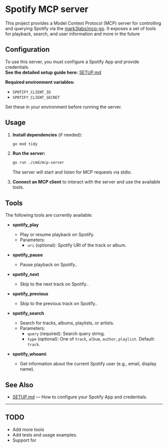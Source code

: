 # Spotify MCP server


This project provides a Model Context Protocol (MCP) server for controlling and querying Spotify via the [mark3labs/mcp-go](https://github.com/mark3labs/mcp-go). It exposes a set of tools for playback, search, and user information and more in the future

## Configuration

To use this server, you must configure a Spotify App and provide credentials.  
**See the detailed setup guide here:** [SETUP.md](./SETUP.md)

**Required environment variables:**
- `SPOTIFY_CLIENT_ID`
- `SPOTIFY_CLIENT_SECRET`

Set these in your environment before running the server.

## Usage

1. **Install dependencies** (if needed):
   ```sh
   go mod tidy
   ```

2. **Run the server:**
   ```sh
   go run ./cmd/mcp-server
   ```
   The server will start and listen for MCP requests via stdio.

3. **Connect an MCP client** to interact with the server and use the available tools.

## Tools

The following tools are currently available:

- **spotify_play**
  - Play or resume playback on Spotify.
  - Parameters:
    - `uri` (optional): Spotify URI of the track or album.

- **spotify_pause**
  - Pause playback on Spotify..

- **spotify_next**
  - Skip to the next track on Spotify..

- **spotify_previous**
  - Skip to the previous track on Spotify..

- **spotify_search**
  - Search for tracks, albums, playlists, or artists.
  - Parameters:
    - `query` (required): Search query string.
    - `type` (optional): One of `track`, `album`, `author`, `playlist`. Default: `track`.

- **spotify_whoami**
  - Get information about the current Spotify user (e.g., email, display name).


## See Also

- [SETUP.md](./SETUP.md) — How to configure your Spotify App and credentials.

---

## TODO

- Add more tools
- Add tests and usage examples.
- Support for 
